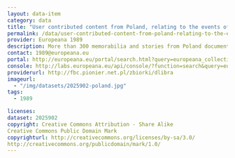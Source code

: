 ```yaml
---
layout: data-item
category: data
title: "User contributed content from Poland, relating to the events of 1989 in Central and Eastern Europe. "
permalink: /data/user-contributed-content-from-poland-relating-to-the-events-of-1989-in-central-and-eastern-europe.
provider: Europeana 1989
description: More than 300 memorabilia and stories from Poland documenting the political and social changes in Central and Eastern Europe in the year 1989. Provided by Europeana 1989, which is a pan-European project concerning the changes related to what is commonly known as the fall of the Iron Curtain.
contact: 1989@europeana.eu
portal: http://europeana.eu/portal/search.html?query=europeana_collectionName%3A2025902*&rows=24
console: http://labs.europeana.eu/api/console/?function=search&query=europeana_collectionName%3A2025902*&rows=24
providerurl: http://fbc.pionier.net.pl/zbiorki/dlibra
imageurl:
  - "/img/datasets/2025902-poland.jpg"
tags:
  - 1989

licenses:
dataset: 2025902
copyright: Creative Commons Attribution - Share Alike
Creative Commons Public Domain Mark
copyrighturl: http://creativecommons.org/licenses/by-sa/3.0/
http://creativecommons.org/publicdomain/mark/1.0/
---
```

